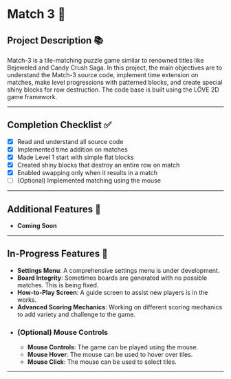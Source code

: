 # Match 3 💎

## Project Description 📚
Match-3 is a tile-matching puzzle game similar to renowned titles like Bejeweled and Candy Crush Saga. In this project, the main objectives are to understand the Match-3 source code, implement time extension on matches, make level progressions with patterned blocks, and create special shiny blocks for row destruction. The code base is built using the LÖVE 2D game framework.

---

## Completion Checklist ✅
- [x] Read and understand all source code
- [x] Implemented time addition on matches
- [x] Made Level 1 start with simple flat blocks
- [x] Created shiny blocks that destroy an entire row on match
- [x] Enabled swapping only when it results in a match
- [ ] (Optional) Implemented matching using the mouse

---

## Additional Features 🌟
- **Coming Soon**

---

## In-Progress Features 🚧
- **Settings Menu**: A comprehensive settings menu is under development.
- **Board Integrity**: Sometimes boards are generated with no possible matches. This is being fixed.
- **How-to-Play Screen**: A guide screen to assist new players is in the works.
- **Advanced Scoring Mechanics**: Working on different scoring mechanics to add variety and challenge to the game.
- ### (Optional) Mouse Controls
  - **Mouse Controls**: The game can be played using the mouse.
  - **Mouse Hover**: The mouse can be used to hover over tiles.
  - **Mouse Click**: The mouse can be used to select tiles.

---